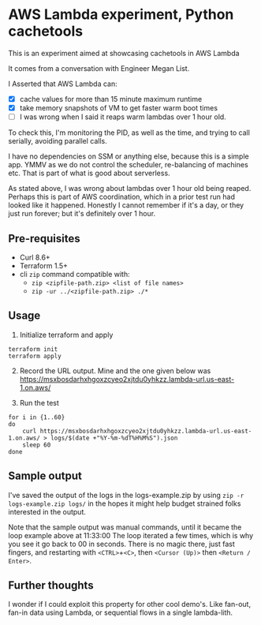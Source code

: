 # AWS Lambda experiment, Python cachetools

This is an experiment aimed at showcasing cachetools in AWS Lambda

It comes from a conversation with Engineer Megan List.

I Asserted that AWS Lambda can:

- [X] cache values for more than 15 minute maximum runtime
- [X] take memory snapshots of VM to get faster warm boot times
- [ ] I was wrong when I said it reaps warm lambdas over 1 hour old.

To check this, I'm monitoring the PID, as well as the time, and trying to call serially, avoiding parallel calls.

I have no dependencies on SSM or anything else, because this is a simple app. YMMV as we do not control the scheduler, re-balancing of machines etc. That is part of what is good about serverless.

As stated above, I was wrong about lambdas over 1 hour old being reaped. Perhaps this is part of AWS coordination, which in a prior test run had looked like it happened. Honestly I cannot remember if it's a day, or they just run forever; but it's definitely over 1 hour.

## Pre-requisites

- Curl 8.6+
- Terraform 1.5+
- cli `zip` command compatible with:
  - `zip <zipfile-path.zip> <list of file names>`
  - `zip -ur ../<zipfile-path.zip> ./*`

## Usage

1. Initialize terraform and apply
```
terraform init
terraform apply
```

2. Record the URL output. Mine and the one given below was https://msxbosdarhxhgoxzcyeo2xjtdu0yhkzz.lambda-url.us-east-1.on.aws/

3. Run the test
```
for i in {1..60}
do
    curl https://msxbosdarhxhgoxzcyeo2xjtdu0yhkzz.lambda-url.us-east-1.on.aws/ > logs/$(date +"%Y-%m-%dT%H%M%S").json
    sleep 60
done
```

## Sample output

I've saved the output of the logs in the logs-example.zip by using `zip -r logs-example.zip logs/` in the hopes it might help budget strained folks interested in the output.

Note that the sample output was manual commands, until it became the loop example above at 11:33:00
The loop iterated a few times, which is why you see it go back to 00 in seconds. There is no magic there, just fast fingers, and restarting with `<CTRL>`+`<C>`, then `<Cursor (Up)>` then `<Return / Enter>`.

## Further thoughts

I wonder if I could exploit this property for other cool demo's. Like fan-out, fan-in data using Lambda, or sequential flows in a single lambda-lith.

